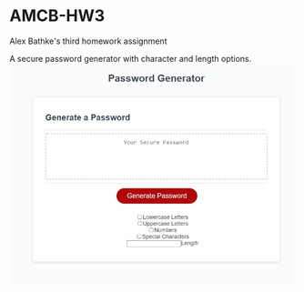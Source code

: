 # AMCB-HW3
Alex Bathke's third homework assignment

A secure password generator with character and length options.
![Screenshot of site.](./assets/images/Capture.jpg)
